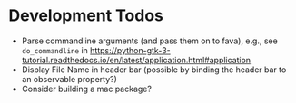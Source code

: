 # Development Todos

- Parse commandline arguments (and pass them on to fava), e.g., see `do_commandline` in https://python-gtk-3-tutorial.readthedocs.io/en/latest/application.html#application
- Display File Name in header bar (possible by binding the header bar to an observable property?)
- Consider building a mac package?
